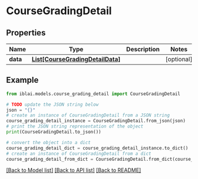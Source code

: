 # CourseGradingDetail


## Properties

Name | Type | Description | Notes
------------ | ------------- | ------------- | -------------
**data** | [**List[CourseGradingDetailData]**](CourseGradingDetailData.md) |  | [optional] 

## Example

```python
from iblai.models.course_grading_detail import CourseGradingDetail

# TODO update the JSON string below
json = "{}"
# create an instance of CourseGradingDetail from a JSON string
course_grading_detail_instance = CourseGradingDetail.from_json(json)
# print the JSON string representation of the object
print(CourseGradingDetail.to_json())

# convert the object into a dict
course_grading_detail_dict = course_grading_detail_instance.to_dict()
# create an instance of CourseGradingDetail from a dict
course_grading_detail_from_dict = CourseGradingDetail.from_dict(course_grading_detail_dict)
```
[[Back to Model list]](../README.md#documentation-for-models) [[Back to API list]](../README.md#documentation-for-api-endpoints) [[Back to README]](../README.md)


